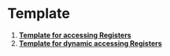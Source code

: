 # Template

1. **[Template for accessing Registers](App/Src/reg_access.cpp)**
1. **[Template for dynamic accessing Registers](App/Src/dynamic_reg_access.cpp)**
